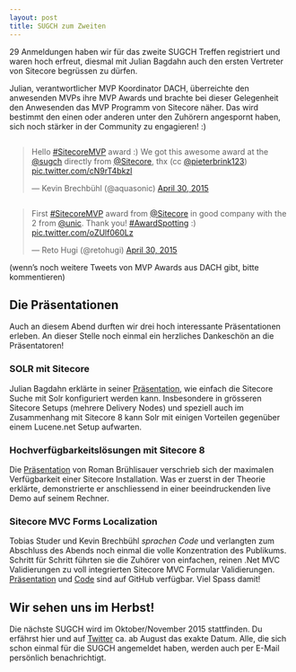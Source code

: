 ```yaml
---
layout: post
title: SUGCH zum Zweiten
---
```


29 Anmeldungen haben wir für das zweite SUGCH Treffen registriert und waren
hoch erfreut, diesmal mit Julian Bagdahn auch den ersten Vertreter von
Sitecore begrüssen zu dürfen.

Julian, verantwortlicher MVP Koordinator DACH, überreichte den anwesenden MVPs
ihre MVP Awards und brachte bei dieser Gelegenheit den Anwesenden das
MVP Programm von Sitecore näher. Das wird bestimmt den einen oder anderen
unter den Zuhörern angespornt haben, sich noch stärker in der Community zu
engagieren! :)

<div>
<div style="float:left">
<blockquote class="twitter-tweet" lang="en"><p lang="en" dir="ltr">Hello <a href="https://twitter.com/hashtag/SitecoreMVP?src=hash">#SitecoreMVP</a> award :) We got this awesome award at the <a href="https://twitter.com/sugch">@sugch</a> directly from <a href="https://twitter.com/Sitecore">@Sitecore</a>, thx (cc <a href="https://twitter.com/pieterbrink123">@pieterbrink123</a>) <a href="http://t.co/cN9rT4bkzl">pic.twitter.com/cN9rT4bkzl</a></p>&mdash; Kevin Brechbühl (@aquasonic) <a href="https://twitter.com/aquasonic/status/593804967019978752">April 30, 2015</a></blockquote>
<script async src="//platform.twitter.com/widgets.js" charset="utf-8"></script>
</div>
<div style="float:right">
<blockquote class="twitter-tweet" lang="en"><p lang="en" dir="ltr">First <a href="https://twitter.com/hashtag/SitecoreMVP?src=hash">#SitecoreMVP</a> award from <a href="https://twitter.com/Sitecore">@Sitecore</a> in good company with the 2 from <a href="https://twitter.com/unic">@unic</a>. Thank you! <a href="https://twitter.com/hashtag/AwardSpotting?src=hash">#AwardSpotting</a> :) <a href="http://t.co/oZUlf060Lz">pic.twitter.com/oZUlf060Lz</a></p>&mdash; Reto Hugi (@retohugi) <a href="https://twitter.com/retohugi/status/593878360486486016">April 30, 2015</a></blockquote>
<script async src="//platform.twitter.com/widgets.js" charset="utf-8"></script>
</div>
</div>
(wenn’s noch weitere Tweets von MVP Awards aus DACH gibt, bitte kommentieren)


## Die Präsentationen

Auch an diesem Abend durften wir drei hoch interessante Präsentationen erleben. An
dieser Stelle noch einmal ein herzliches Dankeschön an die Präsentatoren!

### SOLR mit Sitecore

Julian Bagdahn erklärte in seiner [Präsentation](https://github.com/SUGCH/sugch.github.io/blob/master/assets/Julian-Badgahn_Sitecore-with-SOLR.pdf), wie einfach die Sitecore Suche mit Solr
konfiguriert werden kann. Insbesondere in grösseren Sitecore Setups (mehrere Delivery Nodes) und speziell auch im Zusammenhang mit Sitecore 8 kann Solr mit
einigen Vorteilen gegenüber einem Lucene.net Setup aufwarten.


### Hochverfügbarkeitslösungen mit Sitecore 8

Die [Präsentation](https://github.com/SUGCH/sugch.github.io/blob/master/assets/Ramon-Bruelisauer_High-Availability-mit-Sitecore.pdf) von Roman Brühlisauer verschrieb sich der maximalen
Verfügbarkeit einer Sitecore Installation. Was er zuerst in der Theorie
erklärte, demonstrierte er anschliessend in einer beeindruckenden live Demo
auf seinem Rechner.


### Sitecore MVC Forms Localization

Tobias Studer und Kevin Brechbühl *sprachen Code* und verlangten zum Abschluss
des Abends noch einmal die volle Konzentration des Publikums. Schritt für
Schritt führten sie die Zuhörer von einfachen, reinen .Net MVC Validierungen
zu voll integrierten Sitecore MVC Formular Validierungen. [Präsentation](https://github.com/SUGCH/SitecoreMVCFormsLocalization/blob/master/docs/SitecoreMVCFormsLocalization.pdf)
und [Code](https://github.com/SUGCH/SitecoreMVCFormsLocalization) sind auf GitHub verfügbar. Viel Spass damit!


## Wir sehen uns im Herbst!

Die nächste SUGCH wird im Oktober/November 2015 stattfinden. Du erfährst hier
und auf [Twitter](https://twitter.com/sugch) ca. ab August das exakte Datum.
Alle, die sich schon einmal für die SUGCH angemeldet haben, werden auch per
E-Mail persönlich benachrichtigt.
